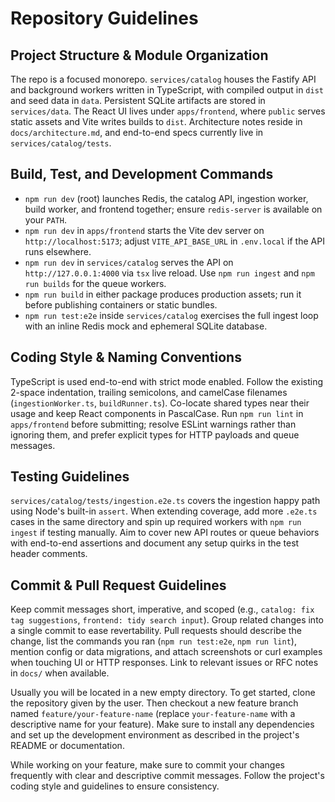 # Repository Guidelines

## Project Structure & Module Organization
The repo is a focused monorepo. `services/catalog` houses the Fastify API and background workers written in TypeScript, with compiled output in `dist` and seed data in `data`. Persistent SQLite artifacts are stored in `services/data`. The React UI lives under `apps/frontend`, where `public` serves static assets and Vite writes builds to `dist`. Architecture notes reside in `docs/architecture.md`, and end-to-end specs currently live in `services/catalog/tests`.

## Build, Test, and Development Commands
- `npm run dev` (root) launches Redis, the catalog API, ingestion worker, build worker, and frontend together; ensure `redis-server` is available on your `PATH`.
- `npm run dev` in `apps/frontend` starts the Vite dev server on `http://localhost:5173`; adjust `VITE_API_BASE_URL` in `.env.local` if the API runs elsewhere.
- `npm run dev` in `services/catalog` serves the API on `http://127.0.0.1:4000` via `tsx` live reload. Use `npm run ingest` and `npm run builds` for the queue workers.
- `npm run build` in either package produces production assets; run it before publishing containers or static bundles.
- `npm run test:e2e` inside `services/catalog` exercises the full ingest loop with an inline Redis mock and ephemeral SQLite database.

## Coding Style & Naming Conventions
TypeScript is used end-to-end with strict mode enabled. Follow the existing 2-space indentation, trailing semicolons, and camelCase filenames (`ingestionWorker.ts`, `buildRunner.ts`). Co-locate shared types near their usage and keep React components in PascalCase. Run `npm run lint` in `apps/frontend` before submitting; resolve ESLint warnings rather than ignoring them, and prefer explicit types for HTTP payloads and queue messages.

## Testing Guidelines
`services/catalog/tests/ingestion.e2e.ts` covers the ingestion happy path using Node's built-in `assert`. When extending coverage, add more `.e2e.ts` cases in the same directory and spin up required workers with `npm run ingest` if testing manually. Aim to cover new API routes or queue behaviors with end-to-end assertions and document any setup quirks in the test header comments.

## Commit & Pull Request Guidelines
Keep commit messages short, imperative, and scoped (e.g., `catalog: fix tag suggestions`, `frontend: tidy search input`). Group related changes into a single commit to ease revertability. Pull requests should describe the change, list the commands you ran (`npm run test:e2e`, `npm run lint`), mention config or data migrations, and attach screenshots or curl examples when touching UI or HTTP responses. Link to relevant issues or RFC notes in `docs/` when available.

Usually you will be located in a new empty directory. To get started, clone the repository given by the user. Then checkout a new feature branch named `feature/your-feature-name` (replace `your-feature-name` with a descriptive name for your feature). Make sure to install any dependencies and set up the development environment as described in the project's README or documentation.

While working on your feature, make sure to commit your changes frequently with clear and descriptive commit messages. Follow the project's coding style and guidelines to ensure consistency.
